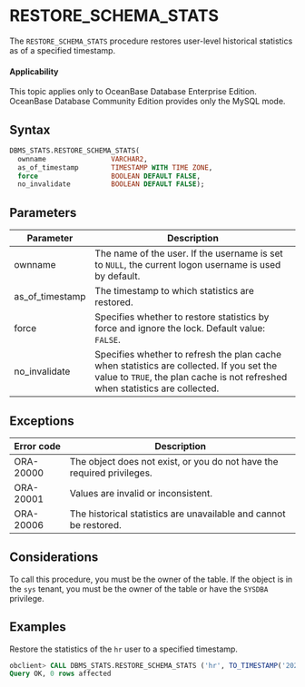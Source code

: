 # RESTORE_SCHEMA_STATS

The `RESTORE_SCHEMA_STATS` procedure restores user-level historical statistics as of a specified timestamp.

  <main id="notice" >
    <h4>Applicability</h4>
    <p>This topic applies only to OceanBase Database Enterprise Edition. OceanBase Database Community Edition provides only the MySQL mode. </p>
  </main>

## Syntax

```sql
DBMS_STATS.RESTORE_SCHEMA_STATS(
  ownname                VARCHAR2,
  as_of_timestamp        TIMESTAMP WITH TIME ZONE,
  force                  BOOLEAN DEFAULT FALSE,
  no_invalidate          BOOLEAN DEFAULT FALSE);
```



## Parameters

| Parameter | Description |
|-----------------|-------------------------|
| ownname | The name of the user. If the username is set to `NULL`, the current logon username is used by default.  |
| as_of_timestamp | The timestamp to which statistics are restored.  |
| force | Specifies whether to restore statistics by force and ignore the lock. Default value: `FALSE`.  |
| no_invalidate | Specifies whether to refresh the plan cache when statistics are collected. If you set the value to `TRUE`, the plan cache is not refreshed when statistics are collected.  |



## Exceptions

| Error code | Description |
|-----------|---------------------|
| ORA-20000 | The object does not exist, or you do not have the required privileges.  |
| ORA-20001 | Values are invalid or inconsistent.  |
| ORA-20006 | The historical statistics are unavailable and cannot be restored.  |



## Considerations

To call this procedure, you must be the owner of the table. If the object is in the `sys` tenant, you must be the owner of the table or have the `SYSDBA` privilege.

## Examples

Restore the statistics of the `hr` user to a specified timestamp.

```sql
obclient> CALL DBMS_STATS.RESTORE_SCHEMA_STATS ('hr', TO_TIMESTAMP('2021-09-26 19:02:12.675729', 'YYYY-MM-DD HH24:MI:SS.FF'));
Query OK, 0 rows affected
```

